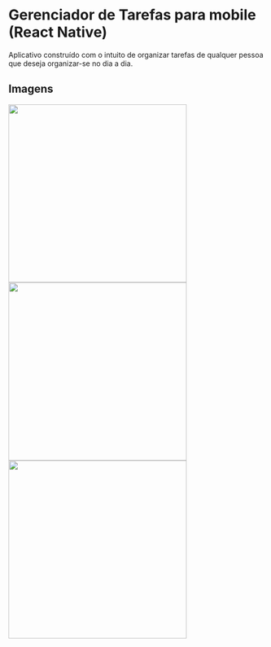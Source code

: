 <h1>Gerenciador de Tarefas para mobile (React Native)</h1>
<p>Aplicativo construído com o intuito de organizar tarefas de qualquer pessoa que deseja organizar-se no dia a dia.</p>
<h2>Imagens</h1>

<img src="https://i.imgur.com/XDwHZ1a.jpg" width="350px"/>
<img src="https://i.imgur.com/zO4e7pL.jpg" width="350px"/>
<img src="https://i.imgur.com/aJP78FG.jpg" width="350px"/>
